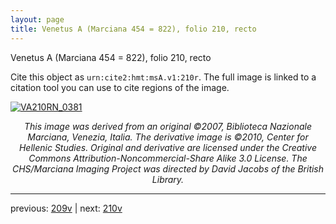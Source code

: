 ```yaml
---
layout: page
title: Venetus A (Marciana 454 = 822), folio 210, recto
---
```


Venetus A (Marciana 454 = 822), folio 210, recto

Cite this object as `urn:cite2:hmt:msA.v1:210r`.  The full image is linked to a citation tool you can use to cite regions of the image.

[![VA210RN_0381](http://www.homermultitext.org/iipsrv?IIIF=/project/homer/pyramidal/deepzoom/hmt/vaimg/2017a/VA210RN_0381.tif/full/800,/0/default.jpg)](http://www.homermultitext.org/ict2/?urn=urn:cite2:hmt:vaimg.2017a:VA210RN_0381) 

<p style="text-align: center; font-style: italic;">This image was derived from an original ©2007, Biblioteca Nazionale Marciana, Venezia, Italia. The derivative image is ©2010, Center for Hellenic Studies. Original and derivative are licensed under the Creative Commons Attribution-Noncommercial-Share Alike 3.0 License. The CHS/Marciana Imaging Project was directed by David Jacobs of the British Library.</p>

---

previous: [209v](../209v/) | next: [210v](../210v/)